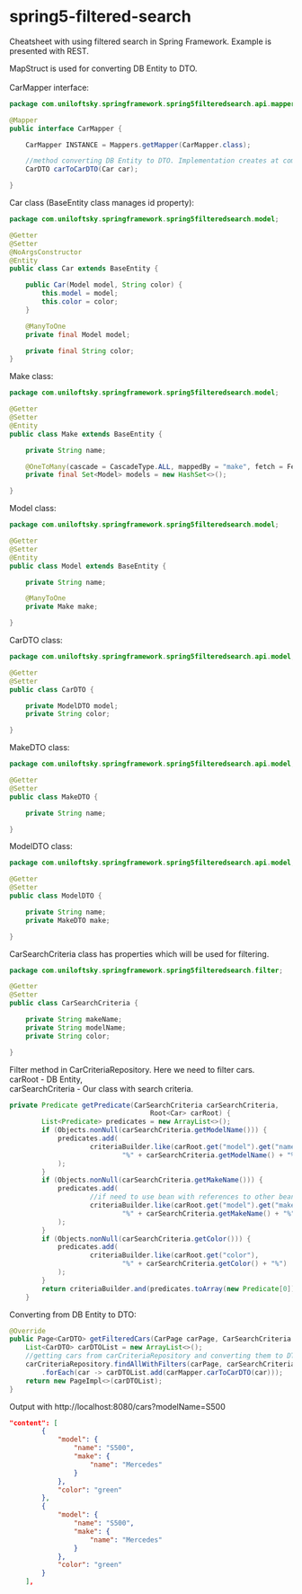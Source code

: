 # spring5-filtered-search
Cheatsheet with using filtered search in Spring Framework. Example is presented with REST.

MapStruct is used for converting DB Entity to DTO.<br><br>
CarMapper interface:
```java
package com.uniloftsky.springframework.spring5filteredsearch.api.mapper;

@Mapper
public interface CarMapper {

    CarMapper INSTANCE = Mappers.getMapper(CarMapper.class);

    //method converting DB Entity to DTO. Implementation creates at compile time.
    CarDTO carToCarDTO(Car car);

}
```
Car class (BaseEntity class manages id property):
```java
package com.uniloftsky.springframework.spring5filteredsearch.model;

@Getter
@Setter
@NoArgsConstructor
@Entity
public class Car extends BaseEntity {

    public Car(Model model, String color) {
        this.model = model;
        this.color = color;
    }

    @ManyToOne
    private final Model model;

    private final String color;
}
```

Make class:
```java
package com.uniloftsky.springframework.spring5filteredsearch.model;

@Getter
@Setter
@Entity
public class Make extends BaseEntity {

    private String name;

    @OneToMany(cascade = CascadeType.ALL, mappedBy = "make", fetch = FetchType.EAGER)
    private final Set<Model> models = new HashSet<>();

}
```

Model class:
```java
package com.uniloftsky.springframework.spring5filteredsearch.model;

@Getter
@Setter
@Entity
public class Model extends BaseEntity {

    private String name;

    @ManyToOne
    private Make make;

}
```

CarDTO class:
```java
package com.uniloftsky.springframework.spring5filteredsearch.api.model;

@Getter
@Setter
public class CarDTO {

    private ModelDTO model;
    private String color;

}
```
MakeDTO class:
```java
package com.uniloftsky.springframework.spring5filteredsearch.api.model;

@Getter
@Setter
public class MakeDTO {

    private String name;

}
```
ModelDTO class:
```java
package com.uniloftsky.springframework.spring5filteredsearch.api.model;

@Getter
@Setter
public class ModelDTO {

    private String name;
    private MakeDTO make;

}
```

CarSearchCriteria class has properties which will be used for filtering.
```java
package com.uniloftsky.springframework.spring5filteredsearch.filter;

@Getter
@Setter
public class CarSearchCriteria {

    private String makeName;
    private String modelName;
    private String color;

}
```

Filter method in CarCriteriaRepository. Here we need to filter cars.<br>
carRoot - DB Entity,<br>
carSearchCriteria - Our class with search criteria.
```java
private Predicate getPredicate(CarSearchCriteria carSearchCriteria,
                                   Root<Car> carRoot) {
        List<Predicate> predicates = new ArrayList<>();
        if (Objects.nonNull(carSearchCriteria.getModelName())) {
            predicates.add(
                    criteriaBuilder.like(carRoot.get("model").get("name"),
                            "%" + carSearchCriteria.getModelName() + "%")
            );
        }
        if (Objects.nonNull(carSearchCriteria.getMakeName())) {
            predicates.add(
                    //if need to use bean with references to other beans. Property like a string
                    criteriaBuilder.like(carRoot.get("model").get("make").get("name"),
                            "%" + carSearchCriteria.getMakeName() + "%")
            );
        }
        if (Objects.nonNull(carSearchCriteria.getColor())) {
            predicates.add(
                    criteriaBuilder.like(carRoot.get("color"),
                            "%" + carSearchCriteria.getColor() + "%")
            );
        }
        return criteriaBuilder.and(predicates.toArray(new Predicate[0]));
    }
```

Converting from DB Entity to DTO:
```java
@Override
public Page<CarDTO> getFilteredCars(CarPage carPage, CarSearchCriteria carSearchCriteria) {
    List<CarDTO> carDTOList = new ArrayList<>();
    //getting cars from carCriteriaRepository and converting them to DTO, returning list with DTOs. Then controller uses this method
    carCriteriaRepository.findAllWithFilters(carPage, carSearchCriteria)
        .forEach(car -> carDTOList.add(carMapper.carToCarDTO(car)));
    return new PageImpl<>(carDTOList);
}
```

Output with http://localhost:8080/cars?modelName=S500
```json
"content": [
        {
            "model": {
                "name": "S500",
                "make": {
                    "name": "Mercedes"
                }
            },
            "color": "green"
        },
        {
            "model": {
                "name": "S500",
                "make": {
                    "name": "Mercedes"
                }
            },
            "color": "green"
        }
    ],
```

